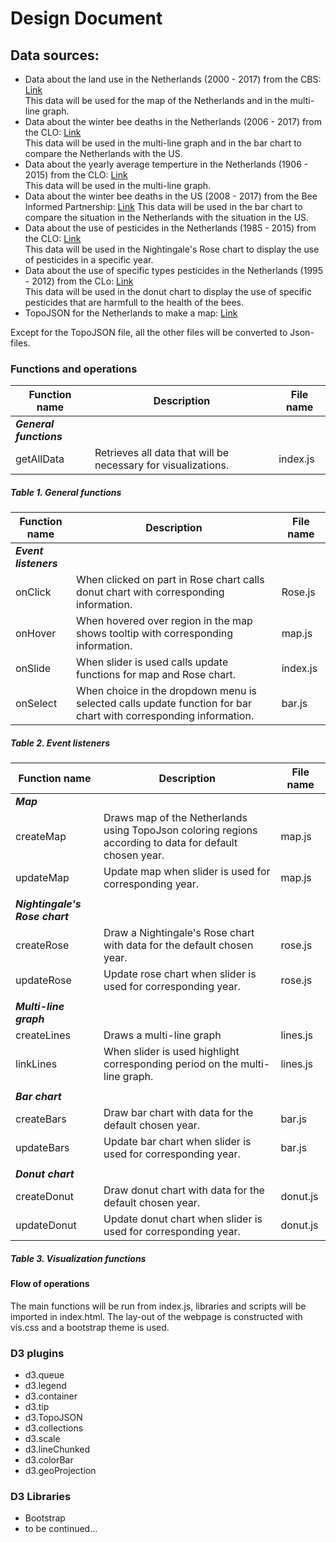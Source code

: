 # Design Document

## Data sources:

- Data about the land use in the Netherlands (2000 - 2017) from the CBS: [Link](http://statline.cbs.nl/Statweb/publication/?DM=SLNL&PA=80780NED&D1=0%2c2-7%2c13-18%2c24%2c50%2c90%2c116%2c156%2c159%2c226%2c321%2c327%2c332%2c364%2c383-384%2c388%2c400-403%2c406%2c409%2c418%2c427%2c444%2c459%2c504%2c512%2c519%2c526%2c538&D2=0&D3=0%2c5%2c10%2c15-16&HDR=G1%2cG2&STB=T&VW=T)  
This data will be used for the map of the Netherlands and in the multi-line graph. 
- Data about the winter bee deaths in the Netherlands (2006 - 2017) from the CLO: [Link](http://www.clo.nl/indicatoren/nl0572-oorzaken-bijensterfte)  
This data will be used in the multi-line graph and in the bar chart to compare the Netherlands with the US.
- Data about the yearly average temperture in the Netherlands (1906 - 2015) from the CLO: [Link](www.clo.nl/nl022612)  
This data will be used in the multi-line graph.
- Data about the winter bee deaths in the US (2008 - 2017) from the Bee Informed Partnership: [Link](https://bip2.beeinformed.org/survey/)  This data will be used in the bar chart to compare the situation in the Netherlands with the situation in the US.
- Data about the use of pesticides in the Netherlands (1985 - 2015) from the CLO: [Link](http://www.clo.nl/indicatoren/nl0015-afzet-gewasbeschermingsmiddelen-in-de-land--en-tuinbouw?i=11-61)  
This data will be used in the Nightingale's Rose chart to display the use of pesticides in a specific year.
- Data about the use of specific types pesticides in the Netherlands (1995 - 2012) from the CLo: [Link](http://www.clo.nl/indicatoren/nl0560-gebruik-gewasbeschermingsmiddelen-in-land--en-tuinbouw-per-actieve-stof)  
This data will be used in the donut chart to display the use of specific pesticides that are harmfull to the health of the bees.
- TopoJSON for the Netherlands to make a map: [Link](http://bl.ocks.org/phil-pedruco/9344373)


Except for the TopoJSON file, all the other files will be converted to Json-files.

### Functions and operations



| Function name   | Description  | File name  |
|-------------|-------------|-------------|
| ***General functions***  |   |   |
| getAllData  | Retrieves all data that will be necessary for visualizations.  | index.js  |

##### Table 1. General functions



| Function name   | Description  | File name  |
|-------------|-------------|-------------|
| ***Event listeners***  |   |   |
| onClick  | When clicked on part in Rose chart calls donut chart with corresponding information. | Rose.js  |   
| onHover  | When hovered over region in the map shows tooltip with corresponding information. | map.js  | 
| onSlide  | When slider is used calls update functions for map and Rose chart. | index.js  | 
| onSelect | When choice in the dropdown menu is selected calls update function for bar chart with corresponding information. | bar.js  |

##### Table 2. Event listeners



| Function name   | Description  | File name  |
|-------------|-------------|-------------|
| ***Map***  | | |
| createMap  | Draws map of the Netherlands using TopoJson coloring regions according to data for default chosen year.  | map.js  |   
| updateMap  | Update map when slider is used for corresponding year.  | map.js  | 
||||
| ***Nightingale's Rose chart***  |   |   |
| createRose   | Draw a Nightingale's Rose chart with data for the default chosen year.  | rose.js  |
| updateRose  | Update rose chart when slider is used for corresponding year.  | rose.js  |
||||
| ***Multi-line graph***  |   |   |
| createLines  | Draws a multi-line graph   | lines.js  |
| linkLines | When slider is used highlight corresponding period on the multi-line graph.| lines.js|
||||
| ***Bar chart***  |   |   |
| createBars  | Draw bar chart with data for the default chosen year.  | bar.js  |
| updateBars  | Update bar chart when slider is used for corresponding year.  | bar.js  |
||||
| ***Donut chart***  |   |   |
| createDonut  | Draw donut chart with data for the default chosen year.  | donut.js  |
| updateDonut  | Update donut chart when slider is used for corresponding year.  | donut.js  |

##### Table 3. Visualization functions




#### Flow of operations

The main functions will be run from index.js, libraries and scripts will be imported in index.html. The lay-out of the webpage is constructed with vis.css and a bootstrap theme is used.


### D3 plugins

- d3.queue
- d3.legend
- d3.container
- d3.tip
- d3.TopoJSON
- d3.collections
- d3.scale
- d3.lineChunked
- d3.colorBar
- d3.geoProjection


### D3 Libraries
- Bootstrap 
- to be continued...

